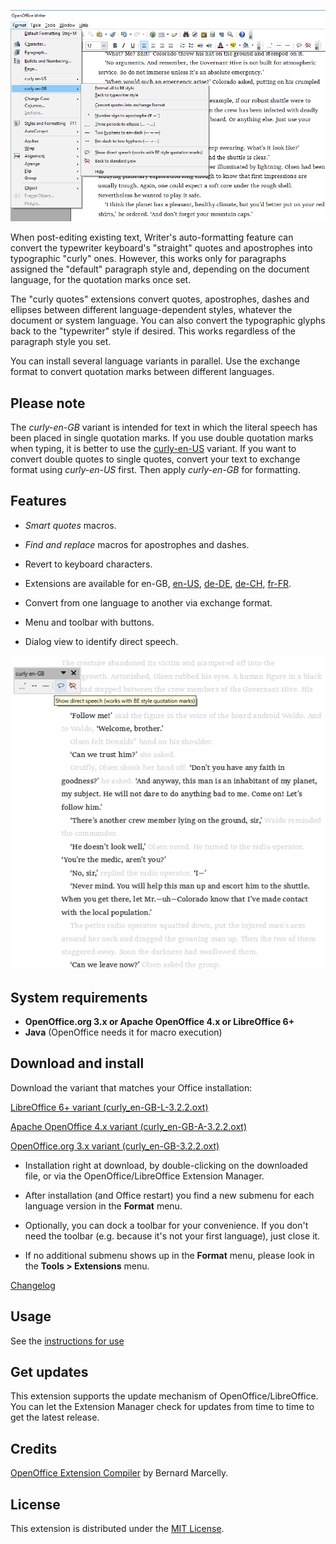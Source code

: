 ![Screenshot: "curly" menu](Screenshots/Menu-be.png)

When post-editing existing text, Writer's auto-formatting feature can convert the typewriter keyboard's "straight" quotes and apostrophes into typographic "curly" ones. However, this works only for paragraphs assigned the "default" paragraph style and, depending on the document language, for the quotation marks once set. 

The "curly quotes" extensions convert quotes, apostrophes, dashes and ellipses between different language-dependent styles, whatever the document or system language. You can also convert the typographic glyphs back to the "typewriter" style if desired. This works regardless of the paragraph style you set.

You can install several language variants in parallel. Use the exchange format to convert quotation marks between different languages.

## Please note

The *curly-en-GB* variant is intended for text in which the literal speech has been placed in single quotation marks. If you use double quotation marks when typing, it is better to use the [curly-en-US](https://peter88213.github.io/curly-en-US/) variant. If you want to convert double quotes to single quotes, convert your text to exchange format using *curly-en-US* first. Then apply *curly-en-GB* for formatting.

## Features

- *Smart quotes* macros.

- *Find and replace* macros for apostrophes and dashes.

- Revert to keyboard characters.

- Extensions are available for 
 en-GB, 
 [en-US](https://peter88213.github.io/curly-en-US), 
 [de-DE](https://peter88213.github.io/curly-de-DE), 
 [de-CH](https://peter88213.github.io/curly-de-CH), 
 [fr-FR](https://peter88213.github.io/curly-fr-FR).


- Convert from one language to another via exchange format.

- Menu and toolbar with buttons.

- Dialog view to identify direct speech.

![Screenshot: Show direct speech in OpenOffice Writer](Screenshots/DirectSpeech-be.png)

## System requirements

- **OpenOffice.org 3.x or Apache OpenOffice 4.x or LibreOffice 6+**
- **Java** (OpenOffice needs it for macro execution)

## Download and install

Download the variant that matches your Office installation:

[LibreOffice 6+ variant (curly_en-GB-L-3.2.2.oxt)](https://raw.githubusercontent.com/peter88213/curly-en-GB/master/curly_en-GB-L-3.2.2.oxt)

[Apache OpenOffice 4.x variant (curly_en-GB-A-3.2.2.oxt)](https://raw.githubusercontent.com/peter88213/curly-en-GB/master/curly_en-GB-A-3.2.2.oxt)

[OpenOffice.org 3.x variant (curly_en-GB-3.2.2.oxt)](https://raw.githubusercontent.com/peter88213/curly-en-GB/master/curly_en-GB-3.2.2.oxt)

- Installation right at download, by double-clicking on the downloaded file, or via the OpenOffice/LibreOffice Extension Manager.

- After installation (and Office restart) you find a new submenu for each language version in the **Format** menu.

- Optionally, you can dock a toolbar for your convenience. If you don't need the toolbar (e.g. because it's not your first language), just close it.

- If no additional submenu shows up in the **Format** menu, please look in the **Tools > Extensions** menu.

[Changelog](changelog)

## Usage

See the [instructions for use](usage)

## Get updates

This extension supports the update mechanism of OpenOffice/LibreOffice. You can let the Extension Manager check for updates from time to time to get the latest release.

## Credits

[OpenOffice Extension Compiler](https://wiki.openoffice.org/wiki/Extensions_Packager#Extension_Compiler) by Bernard Marcelly.

## License

This extension is distributed under the [MIT License](http://www.opensource.org/licenses/mit-license.php).